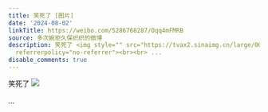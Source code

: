 ```yaml
---
title: 笑死了 [图片]
date: '2024-08-02'
linkTitle: https://weibo.com/5286768287/Oqq4mFMRB
source: 多次婉拒久保织织的微博
description: 笑死了 <img style="" src="https://tvax2.sinaimg.cn/large/005LMJWfgy1hs9mw16bcuj30n003cmx7.jpg"
  referrerpolicy="no-referrer"><br><br> ...
disable_comments: true
---
```

笑死了 <img style="" src="https://tvax2.sinaimg.cn/large/005LMJWfgy1hs9mw16bcuj30n003cmx7.jpg" referrerpolicy="no-referrer"><br><br> ...
